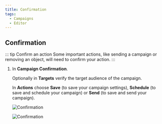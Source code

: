 ```yaml
---
title: Confirmation
tags:
  - Campaigns
  - Editor
---
```


## Confirmation

::: tip Confirm an action
Some important actions, like sending a campaign or removing an object, will need to confirm your action.
:::

1. In **Campaign Confirmation**.

   Optionally in **Targets** verify the target audience of the campaign.

   In **Actions** choose **Save** (to save your campaign settings), **Schedule** (to save and schedule your campaign) or **Send** (to save and send your campaign).

   ![Confirmation](https://cdn.phishx.io/phishx-docs/images/phishx_campaigns_campaigns_new_confirmation_03.webp)

   ![Confirmation](https://cdn.phishx.io/phishx-docs/images/phishx_campaigns_campaigns_new_03.webp)
